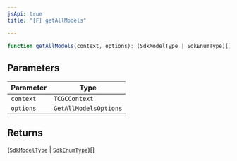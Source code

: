 ```yaml
---
jsApi: true
title: "[F] getAllModels"

---
```

```ts
function getAllModels(context, options): (SdkModelType | SdkEnumType)[]
```

## Parameters

| Parameter | Type |
| ------ | ------ |
| `context` | `TCGCContext` |
| `options` | `GetAllModelsOptions` |

## Returns

([`SdkModelType`](../interfaces/SdkModelType.md) \| [`SdkEnumType`](../interfaces/SdkEnumType.md))[]
